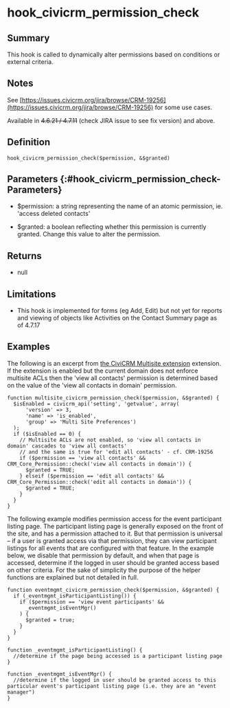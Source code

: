 # hook_civicrm_permission_check

## Summary

This hook is called to dynamically alter permissions based on
conditions or external criteria.

## Notes

See
[https://issues.civicrm.org/jira/browse/CRM-19256](https://issues.civicrm.org/jira/browse/CRM-19256)
for some use cases.

Available in ~~4.6.21 / 4.7.11~~ (check JIRA issue to see fix version)
and above.

## Definition

    hook_civicrm_permission_check($permission, &$granted)

## Parameters {:#hook_civicrm_permission_check-Parameters}

-   $permission: a string representing the name of an atomic
    permission, ie. 'access deleted contacts'

-   $granted: a boolean reflecting whether this permission is currently
    granted. Change this value to alter the permission.

## Returns

-   null

## Limitations

-   This hook is implemented for forms (eg Add, Edit) but not yet for
    reports and viewing of objects like Activities on the Contact
    Summary page as of 4.7.17

## Examples

The following is an excerpt from [the CiviCRM Multisite
extension](https://github.com/eileenmcnaughton/org.civicrm.multisite)
extension. If the extension is enabled but the current domain does not
enforce multisite ACLs then the 'view all contacts' permission is
determined based on the value of the 'view all contacts in domain'
permission.

    function multisite_civicrm_permission_check($permission, &$granted) {
      $isEnabled = civicrm_api('setting', 'getvalue', array(
          'version' => 3,
          'name' => 'is_enabled',
          'group' => 'Multi Site Preferences')
      );
      if ($isEnabled == 0) {
        // Multisite ACLs are not enabled, so 'view all contacts in domain' cascades to 'view all contacts'
        // and the same is true for 'edit all contacts' - cf. CRM-19256
        if ($permission == 'view all contacts' && CRM_Core_Permission::check('view all contacts in domain')) {
          $granted = TRUE;
        } elseif ($permission == 'edit all contacts' && CRM_Core_Permission::check('edit all contacts in domain')) {
          $granted = TRUE;
        }
      }
    }

The following example modifies permission access for the event
participant listing page. The participant listing page is generally
exposed on the front of the site, and has a permission attached to it.
But that permission is universal – if a user is granted access via that
permission, they can view participant listings for all events that are
configured with that feature. In the example below, we disable that
permission by default, and when that page is accessed, determine if the
logged in user should be granted access based on other criteria. For the
sake of simplicity the purpose of the helper functions are explained but
not detailed in full.

    function eventmgmt_civicrm_permission_check($permission, &$granted) {
      if (_eventmgmt_isParticipantListing()) {
        if ($permission == 'view event participants' &&
          _eventmgmt_isEventMgr()
        ) {
          $granted = true;
        }
      }
    }

    function _eventmgmt_isParticipantListing() {
      //determine if the page being accessed is a participant listing page
    }

    function _eventmgmt_isEventMgr() {
      //determine if the logged in user should be granted access to this particular event's participant listing page (i.e. they are an "event manager")
    }
